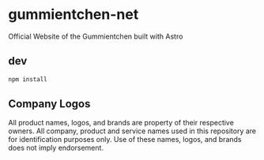 # gummientchen-net

Official Website of the Gummientchen built with Astro

## dev

```bash
npm install
```

## Company Logos

All product names, logos, and brands are property of their respective owners. All company, product and service names used in this repository are for identification purposes only. Use of these names, logos, and brands does not imply endorsement.
